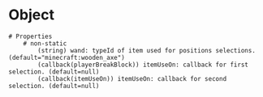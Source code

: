 # Object
    # Properties
        # non-static
            (string) wand: typeId of item used for positions selections. (default="minecraft:wooden_axe")
            (callback(playerBreakBlock)) itemUseOn: callback for first selection. (default=null)
            (callback(itemUseOn)) itemUseOn: callback for second selection. (default=null)
